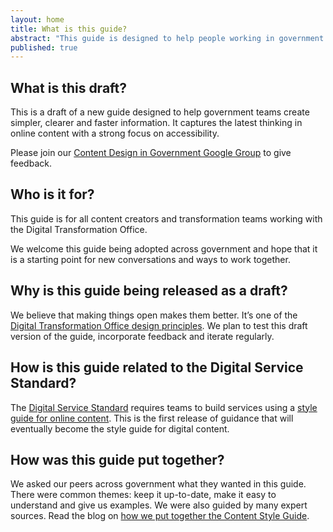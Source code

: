 ```yaml
---
layout: home
title: What is this guide?
abstract: "This guide is designed to help people working in government create simpler, clearer and faster information. This is an early release that will evolve over time based on feedback and suggestions from the government community."
published: true
---
```


## What is this draft?

This is a draft of a new guide designed to help government teams create simpler, clearer and faster information. It captures the latest thinking in online content with a strong focus on accessibility.

Please join our [Content Design in Government Google Group](https://groups.google.com/a/digital.gov.au/forum/?hl=en#!forum/content-design-in-government) to give feedback.

## Who is it for?

This guide is for all content creators and transformation teams working with the Digital Transformation Office.

We welcome this guide being adopted across government and hope that it is a starting point for new conversations and ways to work together.

## Why is this guide being released as a draft?

We believe that making things open makes them better. It’s one of the [Digital Transformation Office design principles](https://www.dto.gov.au/standard/design-principles/). We plan to test this draft version of the guide, incorporate feedback and iterate regularly.

## How is this guide related to the Digital Service Standard?

The [Digital Service Standard](https://www.dto.gov.au/standard/) requires teams to build services using a [style guide for online content](https://www.dto.gov.au/standard/6-consistent-and-responsive/). This is the first release of guidance that will eventually become the style guide for digital content.

## How was this guide put together?

We asked our peers across government what they wanted in this guide. There were common themes: keep it up-to-date, make it easy to understand and give us examples. We were also guided by many expert sources. Read the blog on [how we put together the Content Style Guide](https://www.dto.gov.au/blog/walking-the-talk/).
